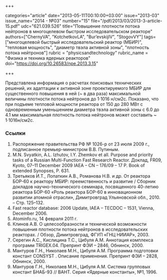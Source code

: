 +++

categories="article"
date="2013-05-11T00:10:00+03:00"
issue="2013-03"
issue_name="2014 - №03"
number="15"
file="/pdf/2013/03/2013-3-article-15.pdf"
udc="621.039.526"
title="Повышение плотности потока нейтронов в многоцелевом быстром исследовательском реакторе"
authors=["ChernyVA", "KotchetkovLA", "Bur’evskijIV", "StogovVY"]
tags=["многоцелевой быстрый исследовательский реактор (МБИР)", "тепловая мощность", "диаметр твэла активной зоны", "плотность потока нейтронов"]
rubric = "physicsandtechnology"
rubric_name = "Физика и техника ядерных реакторов"
doi="https://doi.org/10.26583/npe.2013.3.15"

+++

Представлена информация о расчетах поисковых технических решений, их адаптации к активной зоне проектируемого МБИР для существенного повышения в ней (~ в два раза) максимальной величины плотности потока нейтронов до 1⋅1016 н/см2с. Показано, что при подъеме тепловой мощности реактора от 150 до 280 МВт с одновременным уменьшением диаметра твэла активной зоны с 6.0 до 4.1 мм максимальная плотность потока нейтронов может составить ~ 1⋅1016н/см2с.

### Ссылки

1. Распоряжение правительства РФ № 1026-р от 23 июля 2009 г., подписанное премьер-министром В.В. Путиным.
2. M.N. Svyatkin, A.L. Izhutov, I.Y. Zhemkov et all. Purpose and priority tasks of a Russian Multi-Function Fast Research Reactor. Доклад, FR09, Kyoto, 07–11 December 2009 IAEA – CN – 176/09 – 17 P. Book of extended Synopses, P. 631.
3. Третьяков И.Т., Лопаткин А.В., Романова Н.В. и др. От реактора БОР-60 к реактору МБИР: преемственность и развитие / Сборник докладов научно-технического семинара, посвященного 40-летию реактора БОР-60 «Роль реактора БОР-60 в инновационном развитии атомной отрасли», Димитровград Ульяновской обл., 2010. – Стр. 125–132.
4. Fast reactor database: 2006 Update, IAEA – TECDOC – 1531, Vienna, December 2006.
5. Atominfo.ru, 14 февраля 2011 г.
6. Клинов А.В. О целесообразности и технической возможности повышения плотности потока нейтронов в исследовательских реакторах. / Обзор, Димитровград, ФГУП «ГНЦ НИИАР», 2003.
7. Серегин А.С., Кислицина Т.С., Цибуля А.М. Аннотация комплекса программ TRIGEX.04. Препринт ФЭИ – 2846, Обнинск, 2000.
8. Мантуров Г.Н., Николаев М.Н., Цибуля А.М. Программа подготовки констант CONSYST . Описание применения. Препринт ФЭИ – 2828, Обнинск, 2000.
9. Мантуров Г.Н., Николаев М.Н., Цибуля А.М. Система групповых констант БНАБ-93 // ВАНТ. Серия «Ядерные константы», №1, 1996.